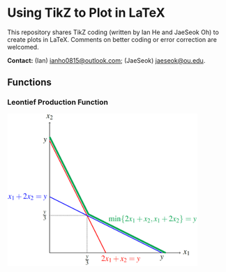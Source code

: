 # Using TikZ to Plot in LaTeX
This repository shares TikZ coding (written by Ian He and JaeSeok Oh) to create plots in LaTeX. Comments on better coding or error correction are welcomed.

**Contact:** (Ian) ianho0815@outlook.com; (JaeSeok) jaeseok@ou.edu.

## Functions

### Leontief Production Function
[<img src="https://github.com/IanHo2019/TikZ_Plotting/blob/main/Figures_(Functions)/Leontief_Production_Function.png" title="Leontief Production Function" alt="Leontief Production Function" width="435.9" height="349.2"/>](./Coding/Leontief_Production_Function.txt)
